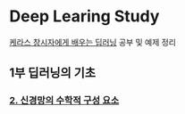 # Deep Learing Study

[케라스 창시자에게 배우는 딥러닝](https://tensorflow.blog/케라스-창시자에게-배우는-딥러닝/) 공부 및 예제 정리

## 1부 딥러닝의 기초

### [2. 신경망의 수학적 구성 요소](./ch2/README.md)
